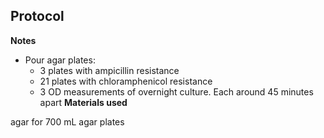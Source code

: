 ﻿---
aimtask: Pour agar plates  
protocol:
date: 2019-06-29  
participants: Daniel Schreyer, Leon Altmann, Lisa Vogg  
---  
  

## Protocol  
  
**Notes**

-   Pour agar plates:
    -   3 plates with ampicillin resistance
    -   21 plates with chloramphenicol resistance
    -   3 OD measurements of overnight culture. Each around 45 minutes apart
****Materials used****

  

agar for 700 mL agar plates

